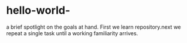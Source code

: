 # hello-world-
a brief spotlight on the goals at hand.
First we learn repository.next we repeat a single task until a working familiarity arrives.

